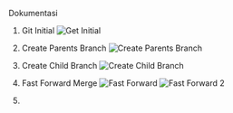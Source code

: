 Dokumentasi
1. Git Initial
![Get Initial](https://user-images.githubusercontent.com/115515019/226191916-c81f5a3c-475d-4790-a05c-d4a7f45c3f95.png)

2. Create Parents Branch
![Create Parents Branch](https://user-images.githubusercontent.com/115515019/226191992-6f87a777-52ef-4c19-8ab0-3642325c57b0.png)

3. Create Child Branch
![Create Child Branch](https://user-images.githubusercontent.com/115515019/226192027-25edc6c0-02ca-4b1a-8240-f7b3d24dad98.png)

4. Fast Forward Merge
![Fast Forward](https://user-images.githubusercontent.com/115515019/226192237-0b773fe9-b137-4559-a59d-20969c3e6f0f.png)
![Fast Forward 2](https://user-images.githubusercontent.com/115515019/226192242-a507533d-236a-4a08-b85b-8c4a51693446.png)

5. 

